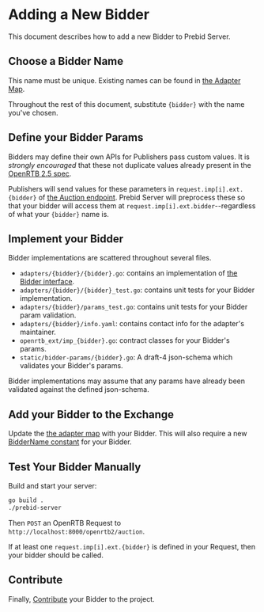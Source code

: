 # Adding a New Bidder

This document describes how to add a new Bidder to Prebid Server.

## Choose a Bidder Name

This name must be unique. Existing names can be found in [the Adapter Map](../../exchange/adapter_map.go).

Throughout the rest of this document, substitute `{bidder}` with the name you've chosen.

## Define your Bidder Params

Bidders may define their own APIs for Publishers pass custom values. It is _strongly encouraged_ that these not
duplicate values already present in the [OpenRTB 2.5 spec](https://www.iab.com/wp-content/uploads/2016/03/OpenRTB-API-Specification-Version-2-5-FINAL.pdf).

Publishers will send values for these parameters in `request.imp[i].ext.{bidder}` of
[the Auction endpoint](../endpoints/openrtb2/auction.md). Prebid Server will preprocess these so that
your bidder will access them at `request.imp[i].ext.bidder`--regardless of what your `{bidder}` name is.

## Implement your Bidder

Bidder implementations are scattered throughout several files.

- `adapters/{bidder}/{bidder}.go`: contains an implementation of [the Bidder interface](../../adapters/bidder.go).
- `adapters/{bidder}/{bidder}_test.go`: contains unit tests for your Bidder implementation.
- `adapters/{bidder}/params_test.go`: contains unit tests for your Bidder param validation.
- `adapters/{bidder}/info.yaml`: contains contact info for the adapter's maintainer.
- `openrtb_ext/imp_{bidder}.go`: contract classes for your Bidder's params.
- `static/bidder-params/{bidder}.go`: A draft-4 json-schema which validates your Bidder's params.

Bidder implementations may assume that any params have already been validated against the defined json-schema.

## Add your Bidder to the Exchange

Update the [the adapter map](../../exchange/adapter_map.go) with your Bidder.
This will also require a new [BidderName constant](../../openrtb_ext/bidders.go) for your Bidder.

## Test Your Bidder Manually

Build and start your server:

```bash
go build .
./prebid-server
```

Then `POST` an OpenRTB Request to `http://localhost:8000/openrtb2/auction`.

If at least one `request.imp[i].ext.{bidder}` is defined in your Request, then your bidder should be called.

## Contribute

Finally, [Contribute](contributing.md) your Bidder to the project.
